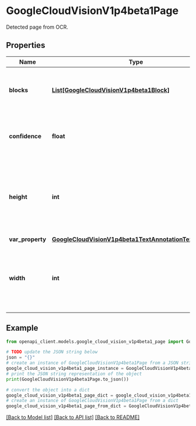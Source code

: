 # GoogleCloudVisionV1p4beta1Page

Detected page from OCR.

## Properties

Name | Type | Description | Notes
------------ | ------------- | ------------- | -------------
**blocks** | [**List[GoogleCloudVisionV1p4beta1Block]**](GoogleCloudVisionV1p4beta1Block.md) | List of blocks of text, images etc on this page. | [optional] 
**confidence** | **float** | Confidence of the OCR results on the page. Range [0, 1]. | [optional] 
**height** | **int** | Page height. For PDFs the unit is points. For images (including TIFFs) the unit is pixels. | [optional] 
**var_property** | [**GoogleCloudVisionV1p4beta1TextAnnotationTextProperty**](GoogleCloudVisionV1p4beta1TextAnnotationTextProperty.md) |  | [optional] 
**width** | **int** | Page width. For PDFs the unit is points. For images (including TIFFs) the unit is pixels. | [optional] 

## Example

```python
from openapi_client.models.google_cloud_vision_v1p4beta1_page import GoogleCloudVisionV1p4beta1Page

# TODO update the JSON string below
json = "{}"
# create an instance of GoogleCloudVisionV1p4beta1Page from a JSON string
google_cloud_vision_v1p4beta1_page_instance = GoogleCloudVisionV1p4beta1Page.from_json(json)
# print the JSON string representation of the object
print(GoogleCloudVisionV1p4beta1Page.to_json())

# convert the object into a dict
google_cloud_vision_v1p4beta1_page_dict = google_cloud_vision_v1p4beta1_page_instance.to_dict()
# create an instance of GoogleCloudVisionV1p4beta1Page from a dict
google_cloud_vision_v1p4beta1_page_from_dict = GoogleCloudVisionV1p4beta1Page.from_dict(google_cloud_vision_v1p4beta1_page_dict)
```
[[Back to Model list]](../README.md#documentation-for-models) [[Back to API list]](../README.md#documentation-for-api-endpoints) [[Back to README]](../README.md)


